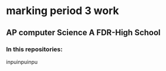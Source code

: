 # marking period 3 work

## AP computer Science A FDR-High School

### In this repositories:
inpuinpuinpu
